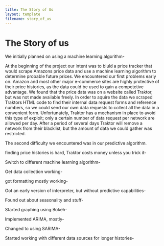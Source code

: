 ```yaml
---
title: The Story of Us
layout: template
filename: story_of_us
--- 
```


# The Story of us

We initially planned on using a machine learning algorithm-

At the beginning of the project our intent was to biuld a price tracker that would scrape Amazons price data and use a machine learning algorithm to determine probable future prices. We encountered our first problems early on. Amazon and most other major e-commerce sites are highly protective of their price histories, as the data could be used to gain a competetive advantage. We found that the price data was on a website called Traktor, but was not made available freely. In order to aquire the data we scraped Traktors HTML code to find their internal data request forms and reference numbers, so we could send our own data requests to collect all the data in a convenient form. Unfortunately, Traktor has a mechanism in place to avoid this type of exploit; only a certain number of data request per network are allowed per day. After a period of several days Traktor will remove a network from their blacklist, but the amount of data we could gather was restricted.

The second difficulty we encountered was in our predictive algorithm.

finding price histories is hard, Traktor costs money unless you trick it-

Switch to different machine learning algorithm-

Get data collection working-

got formatting mostly working-

Got an early version of interpreter, but without predictive capabilities-

Found out about seasonality and stuff-

Started graphing using Bokeh-

Implemented ARIMA, mostly-

Changed to using SARIMA-

Started working with different data sources for longer histories-
